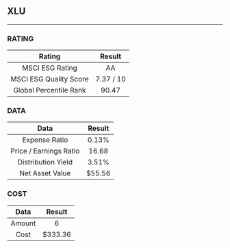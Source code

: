 ## XLU
----
### RATING

|Rating|Result|
|:----:|:---:|
|MSCI ESG Rating|AA|
|MSCI ESG Quality Score|7.37 / 10|
|Global Percentile Rank|90.47|

### DATA

|Data|Result|
|:----:|:---:|
|Expense Ratio|0.13%|
|Price / Earnings Ratio|16.68|
|Distribution Yield|3.51%|
|Net Asset Value|$55.56|

### COST

|Data|Result|
|:----:|:---:|
|Amount|6|
|Cost|$333.36|
